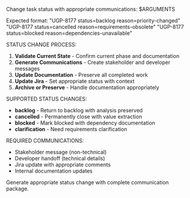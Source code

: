 Change task status with appropriate communications: $ARGUMENTS

Expected format: "UGP-8177 status=backlog reason=priority-changed"
                "UGP-8177 status=cancelled reason=requirements-obsolete"
                "UGP-8177 status=blocked reason=dependencies-unavailable"

STATUS CHANGE PROCESS:

1. **Validate Current State** - Confirm current phase and documentation
2. **Generate Communications** - Create stakeholder and developer messages  
3. **Update Documentation** - Preserve all completed work
4. **Update Jira** - Set appropriate status with context
5. **Archive or Preserve** - Handle documentation appropriately

SUPPORTED STATUS CHANGES:

- **backlog** - Return to backlog with analysis preserved
- **cancelled** - Permanently close with value extraction
- **blocked** - Mark blocked with dependency documentation
- **clarification** - Need requirements clarification

REQUIRED COMMUNICATIONS:

- Stakeholder message (non-technical)
- Developer handoff (technical details)
- Jira update with appropriate comments
- Internal documentation updates

Generate appropriate status change with complete communication package.

